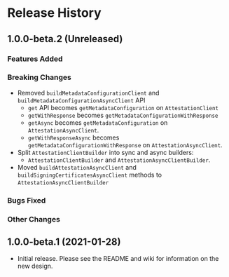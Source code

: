 # Release History

## 1.0.0-beta.2 (Unreleased)
### Features Added

### Breaking Changes
 * Removed `buildMetadataConfigurationClient` and `buildMetadataConfigurationAsyncClient` API
   * `get` API becomes `getMetadataConfiguration` on `AttestationClient`
   * `getWithResponse` becomes `getMetadataConfigurationWithResponse`
   * `getAsync` becomes `getMetadataConfiguration` on `AttestationAsyncClient`.
   * `getWithResponseAsync` becomes `getMetadataConfigurationWithResponse` on `AttestationAsyncClient`.  
 * Split `AttestationClientBuilder` into sync and async builders:
   * `AttestationClientBuilder` and `AttestationAsyncClientBuilder`. 
 * Moved `buildAttestationAsyncClient` and `buildSigningCertificatesAsyncClient`
 methods to `AttestationAsyncClientBuilder`
   

### Bugs Fixed

### Other Changes

## 1.0.0-beta.1 (2021-01-28)

- Initial release. Please see the README and wiki for information on the new design.
